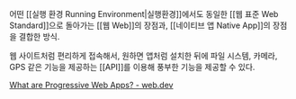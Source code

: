 어떤 [[실행 환경 Running Environment|실행환경]]에서도 동일한 [[웹 표준 Web Standard]]으로 돌아가는 [[웹 Web]]의 장점과, [[네이티브 앱 Native App]]의 장점을 결합한 방식.

웹 사이트처럼 편리하게 접속해서, 원하면 앱처럼 설치한 뒤에 파일 시스템, 카메라, GPS 같은 기능을 제공하는 [[API]]를 이용해 풍부한 기능을 제공할 수 있다.

[What are Progressive Web Apps? - web.dev](https://web.dev/i18n/en/what-are-pwas/)


